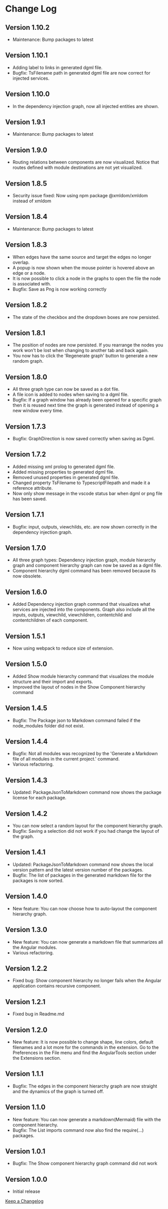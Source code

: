 # Change Log

## Version 1.10.2

- Maintenance: Bump packages to latest

## Version 1.10.1

- Adding label to links in generated dgml file.
- Bugfix: TsFilename path in generated dgml file are now correct for injected services.

## Version 1.10.0

- In the dependency injection graph, now all injected entities are shown.

## Version 1.9.1

- Maintenance: Bump packages to latest

## Version 1.9.0

- Routing relations between components are now visualized. Notice that routes defined with module destinations are not yet visualized.

## Version 1.8.5

- Security issue fixed: Now using npm package @xmldom/xmldom instead of xmldom

## Version 1.8.4

- Maintenance: Bump packages to latest

## Version 1.8.3

- When edges have the same source and target the edges no longer overlap.
- A popup is now shown when the mouse pointer is hovered above an edge or a node.
- It is now possible to click a node in the graphs to open the file the node is associated with.
- Bugfix: Save as Png is now working correctly

## Version 1.8.2

- The state of the checkbox and the dropdown boxes are now persisted.

## Version 1.8.1

- The position of nodes are now persisted. If you rearrange the nodes you work won't be lost when changing to another tab and back again.
- You now has to click the 'Regenerate graph' button to generate a new random graph.

## Version 1.8.0

- All three graph type can now be saved as a dot file.
- A file icon is added to nodes when saving to a dgml file.
- Bugfix: If a graph window has already been opened for a specific graph then it is reused next time the graph is generated instead of opening a new window every time.

## Version 1.7.3

- Bugfix: GraphDirection is now saved correctly when saving as Dgml.

## Version 1.7.2

- Added missing xml prolog to generated dgml file.
- Added missing properties to generated dgml file.
- Removed unused properties in generated dgml file.
- Changed property TsFilename to TypescriptFilepath and made it a reference attribute.
- Now only show message in the vscode status bar when dgml or png file has been saved.

## Version 1.7.1

- Bugfix: input, outputs, viewchilds, etc. are now shown correctly in the dependency injection graph.

## Version 1.7.0

- All three graph types: Dependency injection graph, module hierarchy graph and component hierarchy graph can now be saved as a dgml file.
- Component hierarchy dgml command has been removed because its now obsolete.

## Version 1.6.0

- Added Dependency injection graph command that visualizes what services are injected into the components. Graph also include all the inputs, outputs, viewchild, viewchildren, contentchild and contentchildren of each component.

## Version 1.5.1

- Now using webpack to reduce size of extension.

## Version 1.5.0

- Added Show module hierarchy command that visualizes the module structure and their import and exports.
- Improved the layout of nodes in the Show Component hierarchy command

## Version 1.4.5

- Bugfix: The Package json to Markdown command failed if the node_modules folder did not exist.

## Version 1.4.4

- Bugfix: Not all modules was recognized by the 'Generate a Markdown file of all modules in the current project.' command.
- Various refactoring.

## Version 1.4.3

- Updated: PackageJsonToMarkdown command now shows the package license for each package.

## Version 1.4.2

- You can now select a random layout for the component hierarchy graph.
- Bugfix: Savíng a selection did not work if you had change the layout of the graph.

## Version 1.4.1

- Updated: PackageJsonToMarkdown command now shows the local version pattern and  the latest version number of the packages.
- Bugfix: The list of packages in the generated markdown file for the packages is now sorted.

## Version 1.4.0

- New feature: You can now choose how to auto-layout the component hierarchy graph.

## Version 1.3.0

- New feature: You can now generate a markdown file that summarizes all the Angular modules.
- Various refactoring.

## Version 1.2.2

- Fixed bug: Show component hierarchy no longer fails when the Angular application contains recursive component.

## Version 1.2.1

- Fixed bug in Readme.md

## Version 1.2.0

- New feature: It is now possible to change shape, line colors, default filenames and a lot more for the commands in the extension. Go to the Preferences in the File menu and find the AngularTools section under the Extensions section.

## Version 1.1.1

- Bugfix: The edges in the component hierarchy graph are now straight and the dynamics of the graph is turned off.

## Version 1.1.0

- New feature: You can now generate a markdown(Mermaid) file with the component hierarchy.
- Bugfix: The List imports command now also find the require(...) packages.

## Version 1.0.1

- Bugfix: The Show component hierarchy graph command did not work

## Version 1.0.0

- Initial release

[Keep a Changelog](http://keepachangelog.com/)
